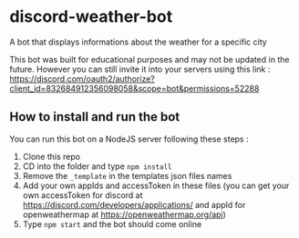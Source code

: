 # discord-weather-bot
A bot that displays informations about the weather for a specific city

This bot was built for educational purposes and may not be updated in the future. However you can still invite it into your servers using this link : https://discord.com/oauth2/authorize?client_id=832684912356098058&scope=bot&permissions=52288
## How to install and run the bot

You can run this bot on a NodeJS server following these steps : 
1. Clone this repo
2. CD into the folder and type `npm install`
3. Remove the `_template` in the templates json files names
4. Add your own appIds and accessToken in these files (you can get your own accessToken for discord at https://discord.com/developers/applications/ and appId for openweathermap at https://openweathermap.org/api)
5. Type `npm start` and the bot should come online
